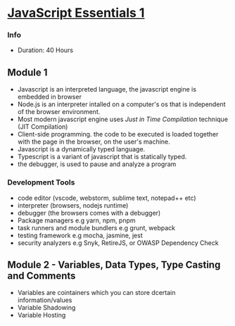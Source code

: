 # [JavaScript Essentials 1](https://www.netacad.com/courses/programming/javascript-essentials-1)
### Info
* Duration: 40 Hours

## Module 1
* Javascript is an interpreted language, the javascript engine is embedded in browser
* Node.js is an interpreter intalled on a computer's os that is independent of the browser environment.
* Most modern javascript engine uses *Just in Time Compilation* technique (JIT Compilation)
* Client-side programming. the code to be executed is loaded together with the page in the browser, on the user's machine.
* Javascript is a dynamically typed language.
* Typescript is a variant of javascript that is statically typed.
* the debugger, is used to pause and analyze a program

### Development Tools
- code editor (vscode, webstorm, sublime text, notepad++ etc)
- interpreter  (browsers, nodejs runtime)
- debugger (the browsers comes with a debugger)
- Package managers e.g yarn, npm, pnpm
- task runners and module bundlers e.g grunt, webpack
- testing framework e.g mocha, jasmine, jest
- security analyzers e.g Snyk, RetireJS, or OWASP Dependency Check

## Module 2 - Variables, Data Types, Type Casting and Comments
* Variables are cointainers which you can store dcertain information/values
* Variable Shadowing
* Variable Hosting